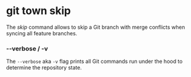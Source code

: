 # git town skip

The _skip_ command allows to skip a Git branch with merge conflicts when syncing
all feature branches.

### --verbose / -v

The `--verbose` aka `-v` flag prints all Git commands run under the hood to
determine the repository state.
